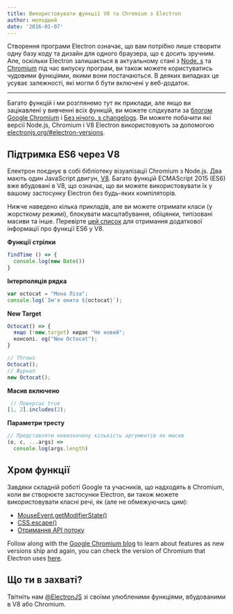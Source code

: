 ```yaml
---
title: Використовувати функції V8 та Chromium з Electron
author: молодший
date: '2016-01-07'
---
```


Створення програми Electron означає, що вам потрібно лише створити одну базу коду та дизайн для одного браузера, що є досить зручним. Але, оскільки Electron залишається в актуальному стані з [Node. s](http://nodejs.org) та [Chromium](https://www.chromium.org) під час випуску програм, ви також можете користуватись чудовими функціями, якими вони постачаються. В деяких випадках це усуває залежності, які могли б бути включені у веб-додаток.

---

Багато функцій і ми розглянемо тут як приклади, але якщо ви зацікавлені у вивченні всіх функцій, ви можете слідкувати за [блогом Google Chromium](http://blog.chromium.org) і [Без нічого. s changelogs](https://nodejs.org/en/download/releases). Ви можете побачити які версії Node.js, Chromium і V8 Electron використовують за допомогою [electronjs.org/#electron-versions](https://electronjs.org/#electron-versions).

## Підтримка ES6 через V8

Електрон поєднує в собі бібліотеку візуалізації Chromium з Node.js. Два мають один JavaScript двигун, [V8](https://developers.google.com/v8). Багато функцій ECMAScript 2015 (ES6) вже вбудовані в V8, що означає, що ви можете використовувати їх у вашому застосунку Electron без будь-яких компіляторів.

Нижче наведено кілька прикладів, але ви можете отримати класи (у жорсткому режимі), блокувати масштабування, обіцянки, типізовані масиви та інше. Перевірте [цей список](https://nodejs.org/en/docs/es6/) для отримання додаткової інформації про функції ES6 у V8.

**Функції стрілки**

```js
findTime () => {
  console.log(new Date())
}
```
**Інтерполяція рядка**

```js
var octocat = "Мона Ліза";
console.log(`Ім'я окита ${octocat}`);
```

**New Target**

```js
Octocat() => {
  якщо (!new.target) кидає "Не новий";
  консолі. og("New Octocat");
}

// Throws
Octocat();
// Журнал
new Octocat();
```

**Масив включено**

```js
 // Повертає true
[1, 2].includes(2);
```

**Параметри тресту**

```js
// Представляти невизначену кількість аргументів як масив
(o, c, ...args) =>
  console.log(args.length)

```

## Хром функції

Завдяки складній роботі Google та учасників, що надходять в Chromium, коли ви створюєте застосунки Electron, ви також можете використовувати класні речі, як (але не обмежуючись цим):

- [MouseEvent.getModifierState()](https://googlechrome.github.io/samples/mouseevent-get-modifier-state/index.html)
- [CSS.escape()](https://googlechrome.github.io/samples/css-escape/index.html)
- [Отримання API потоку](https://googlechrome.github.io/samples/fetch-api/fetch-response-stream.html)

Follow along with the [Google Chromium blog](http://blog.chromium.org) to learn about features as new versions ship and again, you can check the version of Chromium that Electron uses [here](https://electronjs.org/#electron-versions).

## Що ти в захваті?

Твітніть нам [@ElectronJS](https://twitter.com/electronjs) зі своїми улюбленими функціями, вбудованими в V8 або Chromium.

